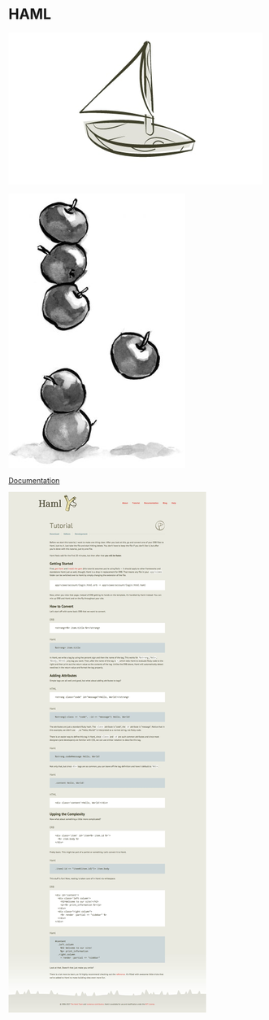 # HAML

![haml](assets/Haml.jpg)

![apples](assets/Apples.jpg)

[Documentation](http://haml.info/)

![hamltutorial](assets/Hamltutorial.jpg)